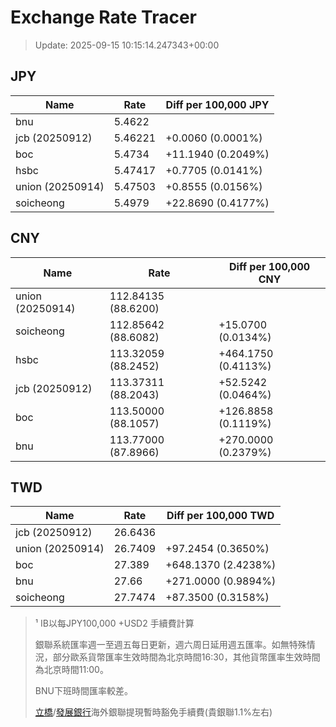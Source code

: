 # Exchange Rate Tracer

> Update: 2025-09-15 10:15:14.247343+00:00

## JPY

| Name             |    Rate | Diff per 100,000 JPY   |
|------------------|---------|------------------------|
| bnu              | 5.4622  |                        |
| jcb (20250912)   | 5.46221 | +0.0060 (0.0001%)      |
| boc              | 5.4734  | +11.1940 (0.2049%)     |
| hsbc             | 5.47417 | +0.7705 (0.0141%)      |
| union (20250914) | 5.47503 | +0.8555 (0.0156%)      |
| soicheong        | 5.4979  | +22.8690 (0.4177%)     |

## CNY

| Name             | Rate                | Diff per 100,000 CNY   |
|------------------|---------------------|------------------------|
| union (20250914) | 112.84135	(88.6200) |                        |
| soicheong        | 112.85642	(88.6082) | +15.0700 (0.0134%)     |
| hsbc             | 113.32059	(88.2452) | +464.1750 (0.4113%)    |
| jcb (20250912)   | 113.37311	(88.2043) | +52.5242 (0.0464%)     |
| boc              | 113.50000	(88.1057) | +126.8858 (0.1119%)    |
| bnu              | 113.77000	(87.8966) | +270.0000 (0.2379%)    |

## TWD

| Name             |    Rate | Diff per 100,000 TWD   |
|------------------|---------|------------------------|
| jcb (20250912)   | 26.6436 |                        |
| union (20250914) | 26.7409 | +97.2454 (0.3650%)     |
| boc              | 27.389  | +648.1370 (2.4238%)    |
| bnu              | 27.66   | +271.0000 (0.9894%)    |
| soicheong        | 27.7474 | +87.3500 (0.3158%)     |


> ¹ IB以每JPY100,000 +USD2 手續費計算
>
> 銀聯系統匯率週一至週五每日更新，週六周日延用週五匯率。如無特殊情況，部分歐系貨幣匯率生效時間為北京時間16:30，其他貨幣匯率生效時間為北京時間11:00。
>
> BNU下班時間匯率較差。
>
> [立橋](https://www.wlbank.com.mo/uploads/ueditor/file/20181211/1544536513900230.pdf)/[發展銀行](https://www.mdb.com.mo/Service_Charges_20230728.pdf)海外銀聯提現暫時豁免手續費(貴銀聯1.1%左右)


